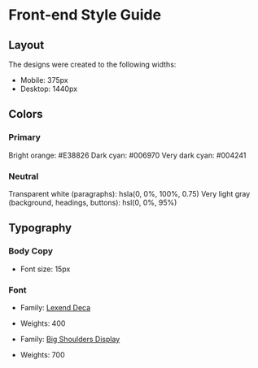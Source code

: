 # Front-end Style Guide

## Layout

The designs were created to the following widths:

- Mobile: 375px
- Desktop: 1440px

## Colors

### Primary

Bright orange: #E38826
Dark cyan: #006970
Very dark cyan: #004241

### Neutral

Transparent white (paragraphs): hsla(0, 0%, 100%, 0.75)
Very light gray (background, headings, buttons): hsl(0, 0%, 95%)

## Typography

### Body Copy

- Font size: 15px

### Font

- Family: [Lexend Deca](https://fonts.google.com/specimen/Lexend+Deca)
- Weights: 400

- Family: [Big Shoulders Display](https://fonts.google.com/specimen/Big+Shoulders+Display)
- Weights: 700
